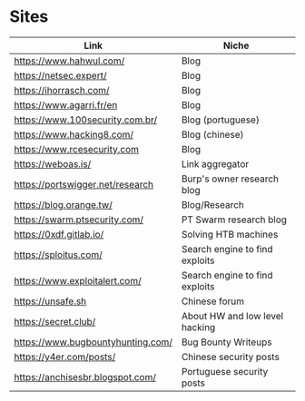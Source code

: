 # Sites

| Link | Niche |
| --- | --- |
| https://www.hahwul.com/ | Blog | 
| https://netsec.expert/ |  Blog |
| https://ihorrasch.com/ | Blog |
| https://www.agarri.fr/en | Blog | 
| https://www.100security.com.br/ | Blog (portuguese) |
| https://www.hacking8.com/ | Blog (chinese) |
| https://www.rcesecurity.com | Blog |
| https://weboas.is/ | Link aggregator |
| https://portswigger.net/research | Burp's owner research blog |
| https://blog.orange.tw/ | Blog/Research |
| https://swarm.ptsecurity.com/ | PT Swarm research blog |
| https://0xdf.gitlab.io/ | Solving HTB machines | 
| https://sploitus.com/ | Search engine to find exploits | 
| https://www.exploitalert.com/ | Search engine to find exploits |
| https://unsafe.sh | Chinese forum |
| https://secret.club/ | About HW and low level hacking |
| https://www.bugbountyhunting.com/ | Bug Bounty Writeups |
| https://y4er.com/posts/ | Chinese security posts | 
| https://anchisesbr.blogspot.com/ | Portuguese security posts | 
